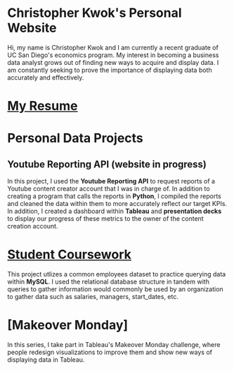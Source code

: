 # Christopher Kwok's Personal Website 

Hi, my name is Christopher Kwok and I am currently a recent graduate of UC San Diego's economics program. My interest in becoming a business data analyst grows out of finding new ways to acquire and display data. I am constantly seeking to prove the importance of displaying data both accurately and effectively.

# [My Resume](Business_Analytics_Resume.pdf)

# Personal Data Projects 

## Youtube Reporting API (website in progress)

In this project, I used the **Youtube Reporting API** to request reports of a Youtube content creator account that I was in charge of. In addition to creating a program that calls the reports in **Python**, I compiled the reports and cleaned the data within them to more accurately reflect our target KPIs. In addition, I created a dashboard within **Tableau** and **presentation decks** to display our progress of these metrics to the owner of the content creation account. 

# [Student Coursework](https://github.com/christopherkwok/SQL_coursework) 

This project utlizes a common employees dataset to practice querying data within **MySQL**. I used the relational database structure in tandem with queries to gather information would commonly be used by an organization to gather data such as salaries, managers, start_dates, etc.  

# [Makeover Monday]

In this series, I take part in Tableau's Makeover Monday challenge, where people redesign visualizations to improve them and show new ways of displaying data in Tableau. 
